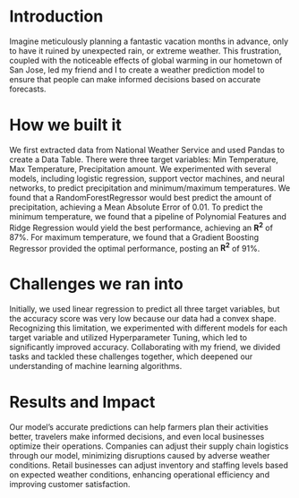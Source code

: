 # Introduction
Imagine meticulously planning a fantastic vacation months in advance, only to have it ruined by unexpected rain, or extreme weather.
This frustration, coupled with the noticeable effects of global warming in our hometown of San Jose, led my friend and I to create a weather prediction model to ensure that people can make informed decisions based on accurate forecasts.

# How we built it
We first extracted data from National Weather Service and used Pandas to create a Data Table. There were three target variables: Min Temperature, Max Temperature, Precipitation amount. We experimented with several models, including logistic regression, support vector machines, and neural networks, to predict precipitation and minimum/maximum temperatures. We found that a RandomForestRegressor would best predict the amount of precipitation, achieving a Mean Absolute Error of 0.01. To predict the minimum temperature, we found that a pipeline of Polynomial Features and Ridge Regression would yield the best performance, achieving an $\boldsymbol {R^2}$ of 87%. For maximum temperature, we found that a Gradient Boosting Regressor provided the optimal performance, posting an $\boldsymbol {R^2}$ of 91%.

# Challenges we ran into
Initially, we used linear regression to predict all three target variables, but the accuracy score was very low because our data had a convex shape. Recognizing this limitation, we experimented with different models for each target variable and utilized Hyperparameter Tuning, which led to significantly improved accuracy. Collaborating with my friend, we divided tasks and tackled these challenges together, which deepened our understanding of machine learning algorithms.

# Results and Impact
Our model’s accurate predictions can help farmers plan their activities better, travelers make informed decisions, and even local businesses optimize their operations. Companies can adjust their supply chain logistics through our model, minimizing disruptions caused by adverse weather conditions. Retail businesses can adjust inventory and staffing levels based on expected weather conditions, enhancing operational efficiency and improving customer satisfaction.
